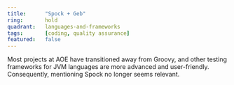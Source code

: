 ```yaml
---
title:      "Spock + Geb"
ring:       hold
quadrant:   languages-and-frameworks
tags:       [coding, quality assurance]
featured:   false
---
```


Most projects at AOE have transitioned away from Groovy, and other testing frameworks for JVM languages are more advanced and user-friendly. Consequently, mentioning Spock no longer seems relevant.
